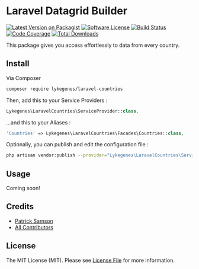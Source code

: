# Laravel Datagrid Builder

[![Latest Version on Packagist][ico-version]][link-packagist]
[![Software License][ico-license]](LICENSE.md)
[![Build Status][ico-travis]][link-travis]
[![Code Coverage][ico-coveralls]][link-coveralls]
[![Total Downloads][ico-downloads]][link-downloads]

This package gives you access effortlessly to data from every country.

## Install

Via Composer

``` bash
composer require lykegenes/laravel-countries
```

Then, add this to your Service Providers :

``` php
Lykegenes\LaravelCountries\ServiceProvider::class,
```

...and this to your Aliases :

``` php
'Countries' => Lykegenes\LaravelCountries\Facades\Countries::class,
```

Optionally, you can publish and edit the configuration file :

``` bash
php artisan vendor:publish --provider="Lykegenes\LaravelCountries\ServiceProvider" --tag=config
```

## Usage

Coming soon!

## Credits

- [Patrick Samson][link-author]
- [All Contributors][link-contributors]

## License

The MIT License (MIT). Please see [License File](LICENSE.md) for more information.

[ico-version]: https://img.shields.io/packagist/v/lykegenes/laravel-countries.svg
[ico-license]: https://img.shields.io/packagist/l/lykegenes/laravel-countries.svg
[ico-travis]: https://img.shields.io/travis/Lykegenes/laravel-countries/master.svg
[ico-coveralls]: https://img.shields.io/coveralls/Lykegenes/laravel-countries.svg
[ico-downloads]: https://img.shields.io/packagist/dt/lykegenes/laravel-countries.svg

[link-packagist]: https://packagist.org/packages/lykegenes/laravel-countries
[link-travis]: https://travis-ci.org/Lykegenes/laravel-countries
[link-coveralls]: https://coveralls.io/github/Lykegenes/laravel-countries
[link-downloads]: https://packagist.org/packages/lykegenes/laravel-countries
[link-author]: https://github.com/lykegenes
[link-contributors]: ../../contributors
